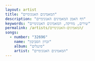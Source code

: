 ```yaml
---
layout: artist
title: "המאמינים האנונימיים"
description: "דף האמן המאמינים האנונימיים"
keywords: "שירים, מוזיקה, המאמינים האנונימיים"
permalink: /artists/המאמינים-האנונימיים/
songs:
  - number: "32696"
    name: "זכרון הסביבון"
    album: "סינגלים"
    artist: "המאמינים האנונימיים"
---
```


